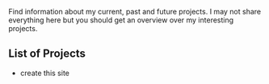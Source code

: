 Find information about my current, past and future projects.
I may not share everything here but you should get an overview over my interesting projects.

## List of Projects

- create this site
